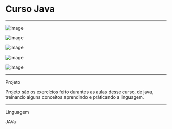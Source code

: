 # Curso Java
*******************************************************************************************************************

![image](https://user-images.githubusercontent.com/72118415/166561877-86be05d7-e11c-4b28-8217-f5bcc1d43b8f.png)

![image](https://user-images.githubusercontent.com/72118415/166561961-4b3354ff-a256-478c-b5d1-54308cd968f4.png)



![image](https://user-images.githubusercontent.com/72118415/166560888-45001194-df7d-4253-ab68-77ad0ae16462.png)


![image](https://user-images.githubusercontent.com/72118415/166560976-9272613e-479b-4f9a-9d0a-bab9d781b202.png)


![image](https://user-images.githubusercontent.com/72118415/166563578-a66cbc11-9129-4928-b27a-91dddd9d7eb1.png)

*******************************************************************************************************************
Projeto 

Projeto são os exercícios feito durantes as aulas desse curso, de java, treinando alguns conceitos aprendindo e
práticando a linguagem. 
*******************************************************************************************************************
Linguagem 

JAVa
